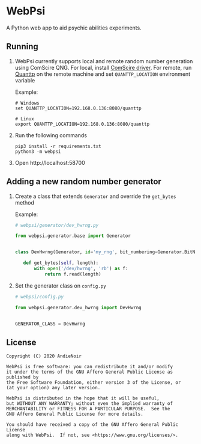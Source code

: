 WebPsi
======

A Python web app to aid psychic abilities experiments.

Running
-------

1. WebPsi currently supports local and remote random number generation using ComScire QNG. For local, install
   [ComScire driver](https://comscire.com/downloads/). For remote, run [Quanttp](https://github.com/awasisto/quanttp)
   on the remote machine and set `QUANTTP_LOCATION` environment variable
   
   Example:

   ```
   # Windows
   set QUANTTP_LOCATION=192.168.0.136:8080/quanttp

   # Linux
   export QUANTTP_LOCATION=192.168.0.136:8080/quanttp
   ```

2. Run the following commands

   ```
   pip3 install -r requirements.txt
   python3 -m webpsi
   ```

3. Open http://localhost:58700

Adding a new random number generator
------------------------------------

1.  Create a class that extends `Generator` and override the `get_bytes` method

    Example:

    ```python
    # webpsi/generator/dev_hwrng.py
    
    from webpsi.generator.base import Generator
    
    
    class DevHwrng(Generator, id='my_rng', bit_numbering=Generator.BitNumbering.UNKNOWN):
    
       def get_bytes(self, length):
           with open('/dev/hwrng', 'rb') as f:
               return f.read(length)
    ```

2.  Set the generator class on `config.py`

    ```python
    # webpsi/config.py
    
    from webpsi.generator.dev_hwrng import DevHwrng
    
    
    GENERATOR_CLASS = DevHwrng
    ```

License
-------

    Copyright (C) 2020 AndieNoir
    
    WebPsi is free software: you can redistribute it and/or modify
    it under the terms of the GNU Affero General Public License as published by
    the Free Software Foundation, either version 3 of the License, or
    (at your option) any later version.
    
    WebPsi is distributed in the hope that it will be useful,
    but WITHOUT ANY WARRANTY; without even the implied warranty of
    MERCHANTABILITY or FITNESS FOR A PARTICULAR PURPOSE.  See the
    GNU Affero General Public License for more details.
    
    You should have received a copy of the GNU Affero General Public License
    along with WebPsi.  If not, see <https://www.gnu.org/licenses/>.
